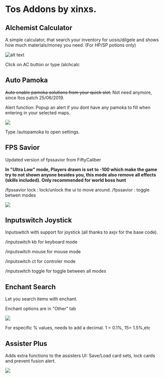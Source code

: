 # Tos Addons by xinxs.

## Alchemist Calculator

A simple calculator, that search your inventory for uosis/dilgele and shows how much materials/money you need. (For HP/SP potions only)

![alt text](https://i.imgur.com/zYcNHtS.jpg "ss")

Click on AC button or type /alchcalc

## Auto Pamoka

~~Auto enable pamoka solutions from your quick slot.~~
Not need anymore, since Itos patch 25/06/2019.

Alert function: Popup an alert if you dont have any pamoka to fill when entering in your selected maps.

![](https://i.imgur.com/Zsph8ZX.jpg)

Type /autopamoka to open settings.


## FPS Savior

Updated version of fpssavior from FiftyCaliber

**In "Ultra Low" mode, Players drawn is set to -100 which make the game try to not shown anyone besides you, this mode also remove all effects (skills included). Only recommended for world boss hunt**

/fpssavior lock : lock/unlock the ui to move around.   /fpssavior : toggle betwen modes 

![](https://i.imgur.com/2X5lJrR.jpg)

## Inputswitch Joystick

Inputswitch with support for joystick (all thanks to axjv for the base code).

/inputswitch kb for keyboard mode

/inputswitch mouse for mouse mode

/inputswitch ct for controler mode

/inputswitch toggle for toggle between all modes

## Enchant Search

Let you search items with enchant.

Enchant options are in "Other" tab

![](https://i.imgur.com/fdZh4QH.jpg)

For especific % values, needs to add a decimal. 1 = 0.1%, 15= 1.5%,etc

## Assister Plus

Adds extra functions to the assisters UI: Save/Load card sets, lock cards and prevent fusion alert.

![](https://i.imgur.com/eZepa9q.png)

